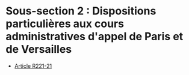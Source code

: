 # Sous-section 2 : Dispositions particulières aux cours administratives d'appel de Paris et de Versailles

- [Article R221-21](article-r221-21.md)
